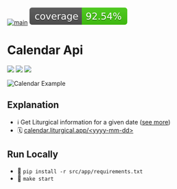 [![main](https://github.com/liturgical-app/calendar-api/actions/workflows/main.yaml/badge.svg)](https://github.com/liturgical-app/calendar-api/actions/workflows/main.yaml)
<a><img src="./src/resources/coverage/coverage.svg"></a>

# Calendar Api
<a href="https://www.python.org/"><img src="https://img.shields.io/badge/python-414951?logo=python&logoColor=ffdd54"></a>
<a href="https://github.com/features/actions"><img src="https://img.shields.io/badge/github%20actions-%23414951.svg?logo=githubactions&logoColor=blue"></a>
<a href="https://render.com/"><img src="https://img.shields.io/badge/Render-%23414951.svg?logo=render&logoColor=green"></a>

<img alt="Calendar Example" width=600 src="https://github.com/liturgical-app/calendar-api/assets/34093915/c266ea75-b74d-48d7-9900-4644b5307c81">

## Explanation
- ℹ️ Get Liturgical information for a given date ([see more](https://pypi.org/project/liturgical-calendar/))
- 🗓️ [calendar.liturgical.app/\<yyyy-mm-dd>](https://calendar.liturgical.app/today)

## Run Locally
- 🔧 `pip install -r src/app/requirements.txt`
- 🚀 `make start`
